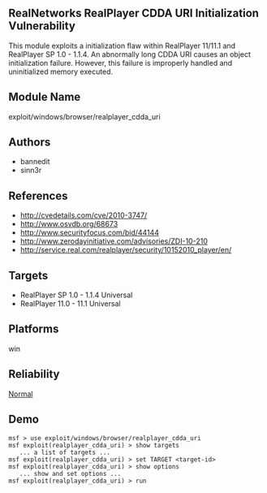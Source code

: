 ## RealNetworks RealPlayer CDDA URI Initialization Vulnerability

This module exploits a initialization flaw within RealPlayer 
11/11.1 and RealPlayer SP 1.0 - 1.1.4. An abnormally long 
CDDA URI causes an object initialization failure. However, 
this failure is improperly handled and uninitialized memory 
executed.


## Module Name
exploit/windows/browser/realplayer_cdda_uri

## Authors
* bannedit
* sinn3r


## References
* http://cvedetails.com/cve/2010-3747/
* http://www.osvdb.org/68673
* http://www.securityfocus.com/bid/44144
* http://www.zerodayinitiative.com/advisories/ZDI-10-210
* http://service.real.com/realplayer/security/10152010_player/en/



## Targets
* RealPlayer SP 1.0 - 1.1.4 Universal
* RealPlayer 11.0 - 11.1 Universal


## Platforms
win

## Reliability
[Normal](https://github.com/rapid7/metasploit-framework/wiki/Exploit-Ranking)

## Demo

```
msf > use exploit/windows/browser/realplayer_cdda_uri
msf exploit(realplayer_cdda_uri) > show targets
   ... a list of targets ...
msf exploit(realplayer_cdda_uri) > set TARGET <target-id>
msf exploit(realplayer_cdda_uri) > show options
   ... show and set options ...
msf exploit(realplayer_cdda_uri) > run
```
    
    